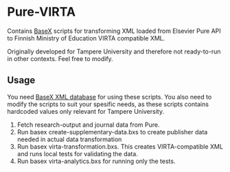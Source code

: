 # Pure-VIRTA
Contains [BaseX](https://basex.org/) scripts for transforming XML loaded from Elsevier Pure API to Finnish Ministry of Education VIRTA compatible XML.

Originally developed for Tampere University and therefore not ready-to-run in other contexts. Feel free to modify.

## Usage

You need [BaseX XML database](https://basex.org/) for using these scripts. You also need to modify the scripts to suit your spesific needs, as these scripts contains hardcoded values only relevant for Tampere University.

1. Fetch research-output and journal data from Pure.
2. Run basex create-supplementary-data.bxs to create publisher data needed in actual data transformation
3. Run basex virta-transformation.bxs. This creates VIRTA-compatible XML and runs local tests for validating the data.
4. Run basex virta-analytics.bxs for running only the tests.

